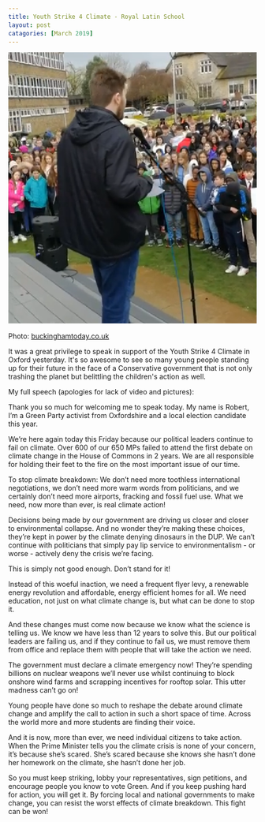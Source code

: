 ```yaml
---
title: Youth Strike 4 Climate - Royal Latin School
layout: post
catagories: [March 2019]
---
```


![Students at the school stike](/images/robertspeakingatroyallatinstrike.png)

Photo: [buckinghamtoday.co.uk](https://www.buckinghamtoday.co.uk/news/environment/buckingham-grammar-school-join-global-student-climate-change-protest-1-8854997)

It was a great privilege to speak in support of the Youth Strike 4 Climate in Oxford yesterday. It's so awesome to see so many young people standing up for their future in the face of a Conservative government that is not only trashing the planet but belittling the children's action as well.

My full speech (apologies for lack of video and pictures):

Thank you so much for welcoming me to speak today. My name is Robert, I’m a Green Party activist from Oxfordshire and a local election candidate this year. 

We’re here again today this Friday because our political leaders continue to fail on climate. Over 600 of our 650 MPs failed to attend the first debate on climate change in the House of Commons in 2 years. We are all responsible for holding their feet to the fire on the most important issue of our time.

To stop climate breakdown: We don’t need more toothless international negotiations, we don’t need more warm words from politicians, and we certainly don’t need more airports, fracking and fossil fuel use. What we need, now more than ever, is real climate action!

Decisions being made by our government are driving us closer and closer to environmental collapse. And no wonder they’re making these choices, they’re kept in power by the climate denying dinosaurs in the DUP. We can’t continue with politicians that simply pay lip service to environmentalism - or worse - actively deny the crisis we’re facing. 

This is simply not good enough. Don’t stand for it!

Instead of this woeful inaction, we need a frequent flyer levy, a renewable energy revolution and affordable, energy efficient homes for all. We need education, not just on what climate change is, but what can be done to stop it. 

And these changes must come now because we know what the science is telling us. We know we have less than 12 years to solve this. But our political leaders are failing us, and if they continue to fail us, we must remove them from office and replace them with people that will take the action we need.

The government must declare a climate emergency now! They’re spending billions on nuclear weapons we’ll never use whilst continuing to block onshore wind farms and scrapping incentives for rooftop solar. This utter madness can’t go on! 

Young people have done so much to reshape the debate around climate change and amplify the call to action in such a short space of time. Across the world more and more students are finding their voice.

And it is now, more than ever, we need individual citizens to take action. When the Prime Minister tells you the climate crisis is none of your concern, it’s because she’s scared. She’s scared because she knows she hasn’t done her homework on the climate, she hasn’t done her job. 

So you must keep striking, lobby your representatives, sign petitions, and encourage people you know to vote Green. And if you keep pushing hard for action, you will get it. By forcing local and national governments to make change, you can resist the worst effects of climate breakdown. This fight can be won!


